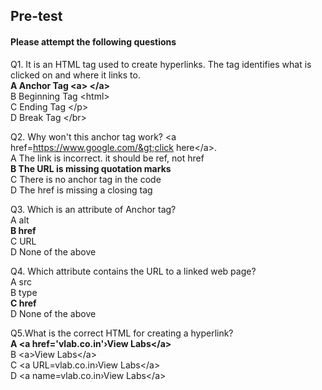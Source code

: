## Pre-test
#### Please attempt the following questions

Q1. It is an HTML tag used to create hyperlinks. The tag identifies what is clicked on and where it links to.<br>
<b>A Anchor Tag &lt;a&gt; &lt;/a&gt;</b><br>
B   Beginning Tag &lt;html&gt;<br>
C  Ending Tag &lt;/p&gt;<br>
D  Break Tag &lt;/br&gt;<br>

Q2. Why won't this anchor tag work? &lt;a href=https://www.google.com/&gt;click here&lt;/a&gt;.<br>
A  The link is incorrect. it should be ref, not href<br>
<b>B   The URL is missing quotation marks</b><br>
C  There is no anchor tag in the code<br>
D  The href is missing a closing tag<br>

Q3. Which is an attribute of Anchor tag?<br>
A  alt<br>
<b>B  href</b><br>
C  URL<br>
D  None of the above<br>

Q4.  Which attribute contains the URL to a linked web page?<br>
A  src<br>
B  type<br>
<b>C  href</b><br>
D  None of the above<br>

Q5.What is the correct HTML for creating a hyperlink?<br>
<b>A  &lt;a href='vlab.co.in'›View Labs&lt;/a&gt;</b><br>
B  &lt;a&gt;View Labs&lt;/a&gt;<br>
C  &lt;a URL=vlab.co.in›View Labs&lt;/a&gt;<br>
D  &lt;a name=vlab.co.in›View Labs&lt;/a&gt;<br>
